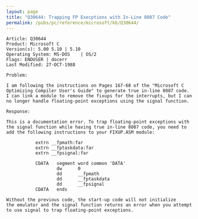 ```yaml
---
layout: page
title: "Q30644: Trapping FP Execptions with In-Line 8087 Code"
permalink: /pubs/pc/reference/microsoft/kb/Q30644/
---
```


	Article: Q30644
	Product: Microsoft C
	Version(s): 5.00 5.10 | 5.10
	Operating System: MS-DOS    | OS/2
	Flags: ENDUSER | docerr
	Last Modified: 27-OCT-1988
	
	Problem:
	
	I am following the instructions on Pages 167-68 of the "Microsoft C
	Optimizing Compiler User's Guide" to generate true in-line 8087 code.
	I can link a module to remove the fixups for the interrupts, but I can
	no longer handle floating-point exceptions using the signal function.
	
	Response:
	
	This is a documentation error. To trap floating-point exceptions with
	the signal function while having true in-line 8087 code, you need to
	add the following instructions to your FIXUP.ASM module:
	
	           extrn __fpmath:far
	           extrn __fptaskdata:far
	           extrn __fpsignal:far
	
	           CDATA   segment word common 'DATA'
	                   dw      0
	                   dd      __fpmath
	                   dd      __fptaskdata
	                   dd      __fpsignal
	           CDATA   ends
	
	Without the previous code, the start-up code will not initialize
	the emulator and the signal function returns an error when you attempt
	to use signal to trap floating-point exceptions.

